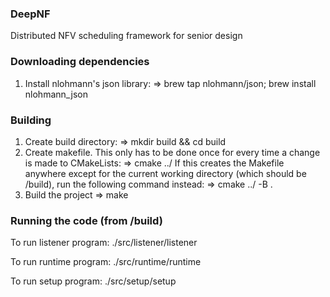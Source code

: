 ### DeepNF
Distributed NFV scheduling framework for senior design

### Downloading dependencies
1. Install nlohmann's json library:
    => brew tap nlohmann/json; brew install nlohmann_json

### Building
1. Create build directory:
    => mkdir build && cd build
2. Create makefile. This only has to be done once for every time a change is made to CMakeLists:
    => cmake ../
If this creates the Makefile anywhere except for the current working directory (which should be
/build), run the following command instead:
    => cmake ../ -B .
3. Build the project
    => make

### Running the code (from /build)
To run listener program:
    ./src/listener/listener

To run runtime program:
    ./src/runtime/runtime

To run setup program:
    ./src/setup/setup